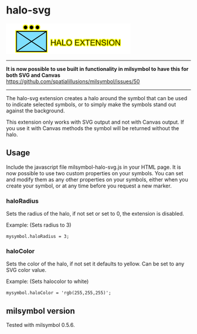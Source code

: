 # halo-svg

![](halo-example.png?raw=true)

----
**It is now possible to use built in functionality in milsymbol to have this for both SVG and Canvas**
https://github.com/spatialillusions/milsymbol/issues/50

----

The halo-svg extension creates a halo around the symbol that can be used to indicate selected symbols, or to simply make the symbols stand out against the background.

This extension only works with SVG output and not with Canvas output. If you use it with Canvas methods the symbol will be returned without the halo.

## Usage
Include the javascript file milsymbol-halo-svg.js in your HTML page. It is now possible to use two custom properties on your symbols. You can set and modify them as any other properties on your symbols, either when you create your symbol, or at any time before you request a new marker.

### haloRadius
Sets the radius of the halo, if not set or set to 0, the extension is disabled.

Example: (Sets radius to 3)
```
mysymbol.haloRadius = 3;
```

### haloColor
Sets the color of the halo, if not set it defaults to yellow. Can be set to any SVG color value.

Example: (Sets halocolor to white)
```
mysymbol.haloColor = 'rgb(255,255,255)';
```


## milsymbol version
Tested with milsymbol 0.5.6.
